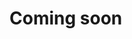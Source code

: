 # Coming soon

<!--
# Install Datasaker MySQL Agent on Docker

This topic describes how to install **Datasaker MySQL Agent** on Docker.

1. Create a local directory for Datasaker to use

   ```shell
    mkdir -p /var/datasaker
    chmod 777 /var/datasaker/ 
   ```

2. Set the host and port address of the MySQL server to be collected.

   ```shell
    export DSK_MYSQL_URI=<protocol>://<user>:<password>@<host>:<port>
   ```

   For example, to collect the MySQL server serviced on localhost 9200 port, set as follows.

   ```shell
    export DSK_MYSQL_URI=http://localhost:9200
   ```

3. Enter Docker command on server

   ```shell
    docker run -d --name saker-mysql-agent\
    -v /var/datasaker/:/var/datasaker/\
    -e DSK_GLOBAL_APIKEY=${VAR_GLOBAL_APIKEY}\
    -e DSK_GLOBAL_GATEWAY_URL=${VAR_GLOBAL_GATEWAY_URL}\
    -e DSK_GLOBAL_AGENTMANAGER_URL=${VAR_GLOBAL_AGENTMANAGER_URL}\
    --restart=always\
    nexus2.exem-oss.org/saas/dsk-mysql-agent\
    --es.uri=${DSK_MYSQL_URI}\
    --es.all\
    --es.indices\
    --es.indices_settings\
    --es.indices_mappings\
    --es.cluster_settings\
    --es.shards\
    --es.snapshots
   ```
-->